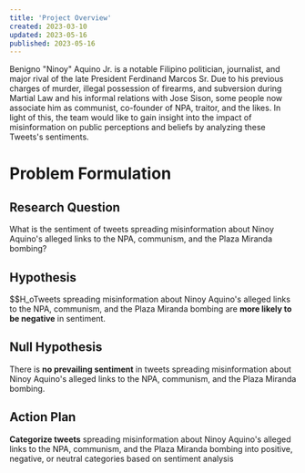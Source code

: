 ```yaml
---
title: 'Project Overview'
created: 2023-03-10 
updated: 2023-05-16
published: 2023-05-16 
---
```


Benigno "Ninoy" Aquino Jr. is a notable Filipino politician, journalist, and major rival of the late President Ferdinand Marcos Sr. Due to his previous charges of murder, illegal possession of firearms, and subversion during Martial Law and his informal relations with Jose Sison, some people now associate him as communist, co-founder of NPA, traitor, and the likes. In light of this, the team would like to gain insight into the impact of misinformation on public perceptions and beliefs by analyzing these Tweets's sentiments.

# Problem Formulation

## Research Question
What is the sentiment of tweets spreading misinformation about Ninoy Aquino's alleged links to the NPA, communism, and the Plaza Miranda bombing? 
## Hypothesis
$$H_oTweets spreading misinformation about Ninoy Aquino's alleged links to the NPA, communism, and the Plaza Miranda bombing are **more likely to be negative** in sentiment.
## Null Hypothesis
There is **no prevailing sentiment** in tweets spreading misinformation about Ninoy Aquino's alleged links to the NPA, communism, and the Plaza Miranda bombing.
## Action Plan
**Categorize tweets** spreading misinformation about Ninoy Aquino's alleged links to the NPA, communism, and the Plaza Miranda bombing into positive, negative, or neutral categories based on sentiment analysis
